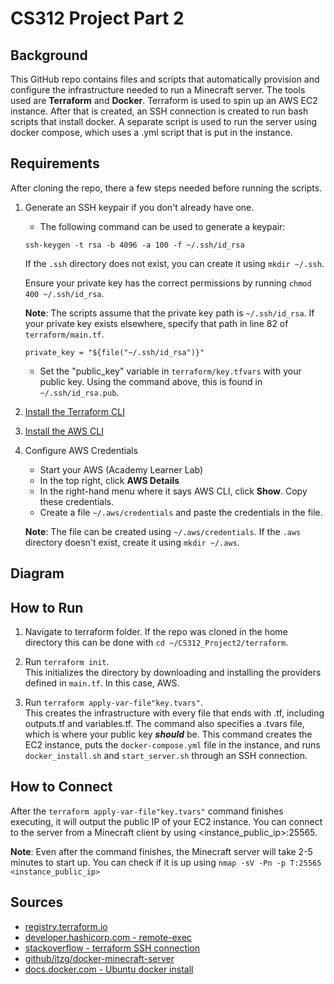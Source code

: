 # CS312 Project Part 2

## Background

This GitHub repo contains files and scripts that automatically provision and configure the infrastructure needed to run a Minecraft server. The tools used are **Terraform** and **Docker**. Terraform is used to spin up an AWS EC2 instance. After that is created, an SSH connection is created to run bash scripts that install docker. A separate script is used to run the server using docker compose, which uses a .yml script that is put in the instance.

## Requirements

After cloning the repo, there a few steps needed before running the scripts.

1. Generate an SSH keypair if you don't already have one.

    - The following command can be used to generate a keypair:

    ```linux
    ssh-keygen -t rsa -b 4096 -a 100 -f ~/.ssh/id_rsa
    ```

    If the `.ssh` directory does not exist, you can create it using `mkdir ~/.ssh`.

    Ensure your private key has the correct permissions by running `chmod 400 ~/.ssh/id_rsa`.

    **Note**: The scripts assume that the private key path is `~/.ssh/id_rsa`. If your private key exists elsewhere, specify that path in line 82 of `terraform/main.tf`.

    ```HCL
    private_key = "${file("~/.ssh/id_rsa")}"
    ```

    - Set the "public_key" variable in `terraform/key.tfvars` with your public key. Using the command above, this is found in `~/.ssh/id_rsa.pub`.

2. [Install the Terraform CLI](https://developer.hashicorp.com/terraform/tutorials/aws-get-started/install-cli)

3. [Install the AWS CLI](https://docs.aws.amazon.com/cli/latest/userguide/getting-started-install.html)

4. Configure AWS Credentials
    - Start your AWS (Academy Learner Lab)
    - In the top right, click **AWS Details**
    - In the right-hand menu where it says AWS CLI, click **Show**. Copy these credentials.
    - Create a file `~/.aws/credentials` and paste the credentials in the file.

    **Note**: The file can be created using `~/.aws/credentials`. If the `.aws` directory doesn't exist, create it using `mkdir ~/.aws`.

## Diagram

## How to Run

1. Navigate to terraform folder. If the repo was cloned in the home directory this can be done with `cd ~/CS312_Project2/terraform`.

2. Run `terraform init`.\
This initializes the directory by downloading and installing the providers defined in `main.tf`. In this case, AWS.

3. Run `terraform apply-var-file"key.tvars"`.\
This creates the infrastructure with every file that ends with .tf, including outputs.tf and variables.tf. The command also specifies a .tvars file, which is where your public key ***should*** be. This command creates the EC2 instance, puts the `docker-compose.yml` file in the instance, and runs `docker_install.sh` and `start_server.sh` through an SSH connection.

## How to Connect

After the `terraform apply-var-file"key.tvars"` command finishes executing, it will output the public IP of your EC2 instance. You can connect to the server from a Minecraft client by using <instance_public_ip>:25565.

**Note**: Even after the command finishes, the Minecraft server will take 2-5 minutes to start up. You can check if it is up using `nmap -sV -Pn -p T:25565 <instance_public_ip>`

## Sources

- [registry.terraform.io](https://registry.terraform.io/providers/hashicorp/aws/latest/docs/resources)
- [developer.hashicorp.com - remote-exec](https://developer.hashicorp.com/terraform/language/resources/provisioners/remote-exec)
- [stackoverflow - terraform SSH connection](https://stackoverflow.com/questions/55745961/connection-issue-using-ssh-private-key)
- [github/itzg/docker-minecraft-server](https://github.com/itzg/docker-minecraft-server)
- [docs.docker.com - Ubuntu docker install](https://docs.docker.com/engine/install/ubuntu/)
